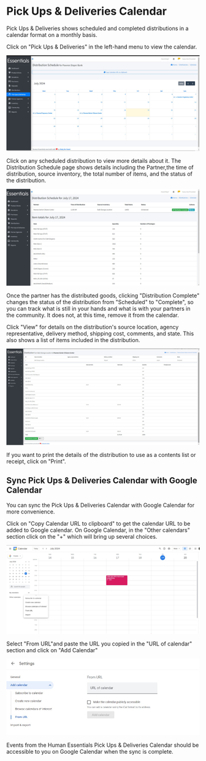 # Pick Ups & Deliveries Calendar

Pick Ups & Deliveries shows scheduled and completed distributions in a calendar format on a monthly basis.

Click on "Pick Ups & Deliveries" in the left-hand menu to view the calendar.

![PickUps & Delivery Calendar](images/pickup&delivery.jpg)

Click on any scheduled distribution to view more details about it.
The Distribution Schedule page shows details including the Partner,the time of distribution, source inventory, the total number of items, and the status of the distribution.

![Specific Day Distribution](images/specific_day_distribution_schedule.jpg)

Once the partner has the distributed goods, clicking "Distribution Complete" changes the status of the distribution from "Scheduled" to "Complete", so you can track what is still in your hands and what is with your partners in the community. It does not, at this time, remove it from the calendar.

Click "View" for details on the distribution's source location, agency representative, delivery method, shipping cost, comments, and state. This also shows a list of items included in the distribution.

![Distribution from Source Inventory to Partner](images/distribution_from_source_to_partner.jpg)

If you want to print the details of the distribution to use as a contents list or receipt, click on "Print".

## Sync Pick Ups & Deliveries Calendar with Google Calendar

You can sync the Pick Ups & Deliveries Calendar with Google Calendar for more convenience.

Click on "Copy Calendar URL to clipboard" to get the calendar URL to be added to Google calendar. On Google Calendar, in the "Other calendars" section click on the "+" which will bring up several choices.

![Other Calendars](images/other_calendars.jpg)

Select "From URL"and paste the URL you copied in the "URL of calendar" section and click on "Add Calendar"

![Add Calendar](images/add_calendar.jpg)

Events from the Human Essentials Pick Ups & Deliveries Calendar should be accessible to you on Google Calendar when the sync is complete.
